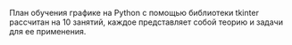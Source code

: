 План обучения графике на Python с помощью библиотеки tkinter рассчитан на 10 занятий, каждое представляет собой теорию и задачи для ее применения.
